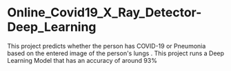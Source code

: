 # Online_Covid19_X_Ray_Detector-Deep_Learning
This project predicts whether the person has COVID-19 or Pneumonia based on the entered image of the person's lungs .
This project runs a Deep Learning Model that has an accuracy of around 93% 
